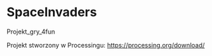 # SpaceInvaders
Projekt_gry_4fun

Projekt stworzony w Processingu:
https://processing.org/download/
